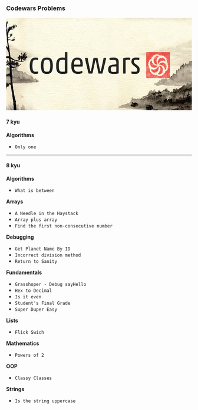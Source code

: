 ### Codewars Problems

<img src='img/logo.jpeg' style="height:250px">

#### 7 kyu
**Algorithms**  
- `Only one`

___

#### 8 kyu  
**Algorithms**  
- `What is between`

**Arrays**
- `A Needle in the Haystack`  
- `Array plus array`
- `Find the first non-consecutive number`  

**Debugging**  
- `Get Planet Name By ID`  
- `Incorrect division method`
- `Return to Sanity`

**Fundamentals**  
- `Grasshoper - Debug sayHello`  
- `Hex to Decimal`  
- `Is it even`  
- `Student's Final Grade`  
- `Super Duper Easy`  

**Lists**  
- `Flick Swich`

**Mathematics**  
- `Powers of 2`

**OOP**  
- `Classy Classes`

**Strings**  
- `Is the string uppercase`  
